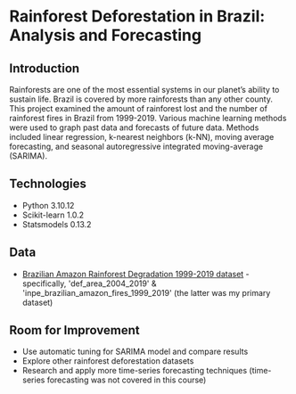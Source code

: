 # Rainforest Deforestation in Brazil: Analysis and Forecasting

## Introduction
Rainforests are one of the most essential systems in our planet’s ability to sustain life. Brazil is covered by more rainforests than any other county. This project examined the amount of rainforest lost and the number of rainforest fires in Brazil from 1999-2019. Various machine learning methods were used to graph past data and forecasts of future data. Methods included linear regression, k-nearest neighbors (k-NN), moving average forecasting, and seasonal autoregressive integrated moving-average (SARIMA). 

## Technologies

* Python 3.10.12
* Scikit-learn 1.0.2
* Statsmodels 0.13.2

## Data

* [Brazilian Amazon Rainforest Degradation 1999-2019 dataset](https://www.kaggle.com/datasets/mbogernetto/brazilian-amazon-rainforest-degradation) - specifically, 'def_area_2004_2019' & 'inpe_brazilian_amazon_fires_1999_2019' (the latter was my primary dataset)   

## Room for Improvement

* Use automatic tuning for SARIMA model and compare results
* Explore other rainforest deforestation datasets
* Research and apply more time-series forecasting techniques (time-series forecasting was not covered in this course)
